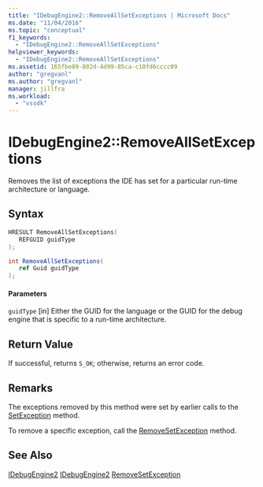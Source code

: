 ```yaml
---
title: "IDebugEngine2::RemoveAllSetExceptions | Microsoft Docs"
ms.date: "11/04/2016"
ms.topic: "conceptual"
f1_keywords:
  - "IDebugEngine2::RemoveAllSetExceptions"
helpviewer_keywords:
  - "IDebugEngine2::RemoveAllSetExceptions"
ms.assetid: 165fbe89-802d-4d99-85ca-c10fd6cccc09
author: "gregvanl"
ms.author: "gregvanl"
manager: jillfra
ms.workload:
  - "vssdk"
---
```

# IDebugEngine2::RemoveAllSetExceptions
Removes the list of exceptions the IDE has set for a particular run-time architecture or language.

## Syntax

```cpp
HRESULT RemoveAllSetExceptions( 
   REFGUID guidType
);
```

```csharp
int RemoveAllSetExceptions( 
   ref Guid guidType
);
```

#### Parameters
 `guidType`
 [in] Either the GUID for the language or the GUID for the debug engine that is specific to a run-time architecture.

## Return Value
 If successful, returns `S_OK`; otherwise, returns an error code.

## Remarks
 The exceptions removed by this method were set by earlier calls to the [SetException](../../../extensibility/debugger/reference/idebugengine2-setexception.md) method.

 To remove a specific exception, call the [RemoveSetException](../../../extensibility/debugger/reference/idebugengine2-removesetexception.md) method.

## See Also
 [IDebugEngine2](../../../extensibility/debugger/reference/idebugengine2.md)
 [IDebugEngine2](../../../extensibility/debugger/reference/idebugengine2.md)
 [RemoveSetException](../../../extensibility/debugger/reference/idebugengine2-removesetexception.md)